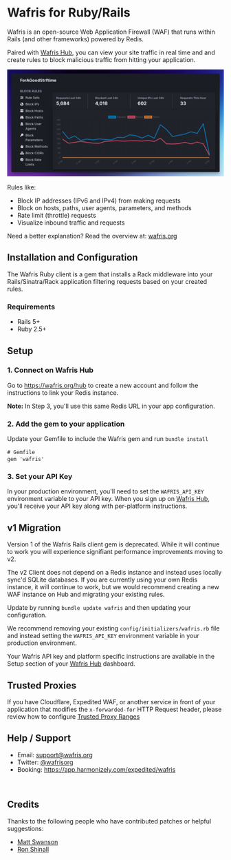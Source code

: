 # Wafris for Ruby/Rails 
Wafris is an open-source Web Application Firewall (WAF) that runs within Rails (and other frameworks) powered by Redis. 

Paired with [Wafris Hub](https://hub.wafris.org), you can view your site traffic in real time and and create rules to block malicious traffic from hitting your application.

![Rules and Graph](docs/rules-and-graph.png)

Rules like:

- Block IP addresses (IPv6 and IPv4) from making requests
- Block on hosts, paths, user agents, parameters, and methods
- Rate limit (throttle) requests 
- Visualize inbound traffic and requests

Need a better explanation? Read the overview at: [wafris.org](https://wafris.org)

## Installation and Configuration

The Wafris Ruby client is a gem that installs a Rack middleware into your Rails/Sinatra/Rack application filtering requests based on your created rules.

### Requirements
- Rails 5+
- Ruby 2.5+

## Setup

### 1. Connect on Wafris Hub

Go to https://wafris.org/hub to create a new account and
follow the instructions to link your Redis instance.

**Note:** In Step 3, you'll use this same Redis URL in your app configuration.

### 2. Add the gem to your application

Update your Gemfile to include the Wafris gem and run 
`bundle install`

```
# Gemfile
gem 'wafris'
```

### 3. Set your API Key

In your production environment, you'll need to set the `WAFRIS_API_KEY` environment variable to your API key. When you sign up on [Wafris Hub](https://hub.wafris.org), you'll receive your API key along with per-platform instructions.

## v1 Migration

Version 1 of the Wafris Rails client gem is deprecated. While it will continue to work you will experience signifiant performance improvements moving to v2. 

The v2 Client does not depend on a Redis instance and instead uses locally sync'd SQLite databases. If you are currently using your own Redis instance, it will continue to work, but we would recommend creating a new WAF instance on Hub and migrating your existing rules.

Update by running `bundle update wafris` and then updating your configuration. 

We recommend removing your existing `config/initializers/wafris.rb` file and instead setting the `WAFRIS_API_KEY` environment variable in your production environment.

Your Wafris API key and platform specific instructions are available in the Setup section of your [Wafris Hub](https://hub.wafris.org) dashboard.


## Trusted Proxies

If you have Cloudflare, Expedited WAF, or another service in front of your application that modifies the `x-forwarded-for` HTTP Request header, please review how to configure [Trusted Proxy Ranges](docs/trusted-proxies.md)

## Help / Support

- Email: [support@wafris.org](mailto:support@wafris.org)
- Twitter: [@wafrisorg](https://twitter.com/wafrisorg)
- Booking: https://app.harmonizely.com/expedited/wafris

<img src='https://uptimer.expeditedsecurity.com/wafris-rb' width='0' height='0'>

[redis-url]: https://www.iana.org/assignments/uri-schemes/prov/redis

## Credits

Thanks to the following people who have contributed patches or helpful suggestions:

- [Matt Swanson](https://github.com/swanson)
- [Ron Shinall](https://github.com/ron-shinall)
